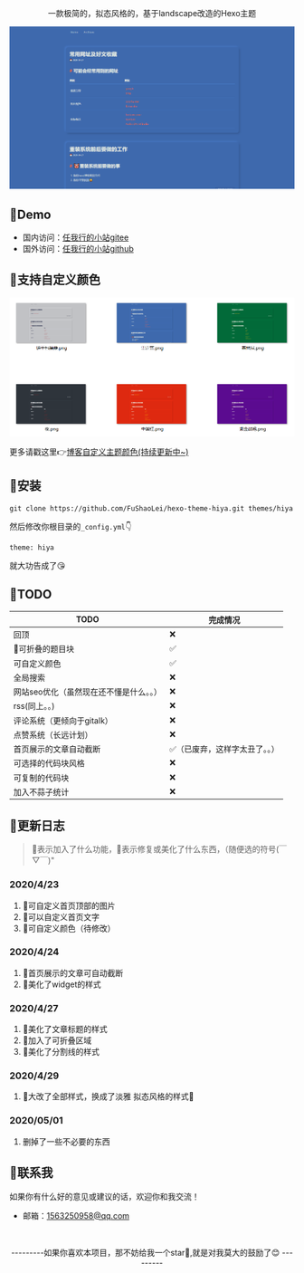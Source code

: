 <p align="center">
一款极简的，拟态风格的，基于landscape改造的Hexo主题
</p>

![](source/img/example.png)

## 🍚Demo
- 国内访问：[任我行的小站gitee](https://fushaolei.gitee.io/)
- 国外访问：[任我行的小站github](https://fushaolei.github.io/)

## 🎨支持自定义颜色
![](source/img/more_color.png)

更多请戳这里👉[博客自定义主题颜色(持续更新中~)](https://fushaolei.github.io/2020/04/30/%E5%8D%9A%E5%AE%A2%E8%87%AA%E5%AE%9A%E4%B9%89%E4%B8%BB%E9%A2%98%E9%A2%9C%E8%89%B2/)


## 🍔安装
```
git clone https://github.com/FuShaoLei/hexo-theme-hiya.git themes/hiya
```
然后修改你根目录的`_config.yml`👇
```
theme: hiya
```
就大功告成了😘

## 📌TODO
TODO  | 完成情况
-- | -- 
回顶 | ❌
🍰可折叠的题目块 | ✅
可自定义颜色 | ✅
全局搜索 | ❌
网站seo优化（虽然现在还不懂是什么。。） | ❌
rss(同上。。) | ❌
评论系统（更倾向于gitalk） | ❌
点赞系统（长远计划） | ❌
首页展示的文章自动截断 | ✅（已废弃，这样字太丑了。。）
可选择的代码块风格 | ❌
可复制的代码块 | ❌
加入不蒜子统计 | ❌
 

## 📝更新日志
> 🍰表示加入了什么功能，🍖表示修复或美化了什么东西，（随便选的符号(￣▽￣)"
### 2020/4/23

1. 🍰可自定义首页顶部的图片
2. 🍰可以自定义首页文字
3. 🍰可自定义颜色（待修改）

### 2020/4/24

1. 🍖首页展示的文章可自动截断
2. 🍖美化了widget的样式

### 2020/4/27
1. 🍖美化了文章标题的样式
2. 🍰加入了可折叠区域
3. 🍖美化了分割线的样式


### 2020/4/29
1. 🎉大改了全部样式，换成了淡雅 拟态风格的样式🎉

### 2020/05/01
1. 删掉了一些不必要的东西

## 👋联系我

如果你有什么好的意见或建议的话，欢迎你和我交流！

- 邮箱：1563250958@qq.com

<br>
<p align="center">
---------如果你喜欢本项目，那不妨给我一个star🌟,就是对我莫大的鼓励了😊 ---------
</p>
